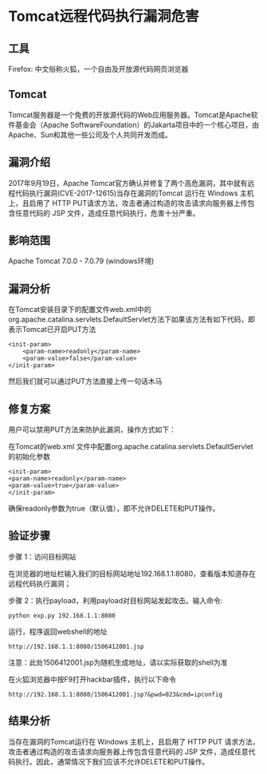 # Tomcat远程代码执行漏洞危害

## 工具

Firefox: 中文俗称火狐，一个自由及开放源代码网页浏览器

## Tomcat

Tomcat服务器是一个免费的开放源代码的Web应用服务器。Tomcat是Apache软件基金会（Apache SoftwareFoundation）的Jakarta项目中的一个核心项目，由Apache、Sun和其他一些公司及个人共同开发而成。

## 漏洞介绍

2017年9月19日，Apache Tomcat官方确认并修复了两个高危漏洞，其中就有远程代码执行漏洞(CVE-2017-12615)当存在漏洞的Tomcat 运行在 Windows 主机上，且启用了 HTTP PUT请求方法，攻击者通过构造的攻击请求向服务器上传包含任意代码的 JSP 文件，造成任意代码执行，危害十分严重。

## 影响范围

Apache Tomcat 7.0.0 - 7.0.79 (windows环境)

## 漏洞分析

在Tomcat安装目录下的配置文件web.xml中的org.apache.catalina.servlets.DefaultServlet方法下如果该方法有如下代码，即表示Tomcat已开启PUT方法

    <init-param>
        <param-name>readonly</param-name>
        <param-value>false</param-value>
    </init-param>


然后我们就可以通过PUT方法直接上传一句话木马

## 修复方案

用户可以禁用PUT方法来防护此漏洞，操作方式如下：

在Tomcat的web.xml 文件中配置org.apache.catalina.servlets.DefaultServlet的初始化参数

    <init-param>
    <param-name>readonly</param-name>
    <param-value>true</param-value>
    </init-param>

确保readonly参数为true（默认值），即不允许DELETE和PUT操作。

## 验证步骤

步骤 1：访问目标网站

在浏览器的地址栏输入我们的目标网站地址192.168.1.1:8080，查看版本知道存在远程代码执行漏洞；

步骤 2：执行payload，利用payload对目标网站发起攻击。输入命令:

    python exp.py 192.168.1.1:8080

运行，程序返回webshell的地址

    http://192.168.1.1:8080/1506412001.jsp

注意：此处1506412001.jsp为随机生成地址，请以实际获取的shell为准

在火狐浏览器中按F9打开hackbar插件，执行以下命令

    http://192.168.1.1:8080/1506412001.jsp?&pwd=023&cmd=ipconfig

## 结果分析
当存在漏洞的Tomcat运行在 Windows 主机上，且启用了 HTTP PUT 请求方法，攻击者通过构造的攻击请求向服务器上传包含任意代码的 JSP 文件，造成任意代码执行。因此，通常情况下我们应该不允许DELETE和PUT操作。